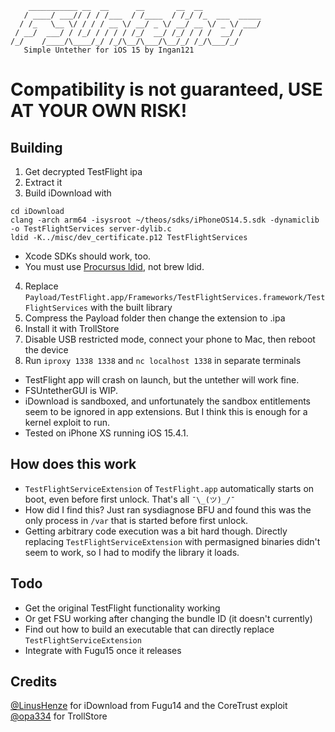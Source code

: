 ```
    ___________ __  __      __       __  __             
   / ____/ ___// / / /___  / /____  / /_/ /_  ___  _____
  / /_   \__ \/ / / / __ \/ __/ _ \/ __/ __ \/ _ \/ ___/
 / __/  ___/ / /_/ / / / / /_/  __/ /_/ / / /  __/ /    
/_/    /____/\____/_/ /_/\__/\___/\__/_/ /_/\___/_/        
   Simple Untether for iOS 15 by Ingan121
```

# Compatibility is not guaranteed, USE AT YOUR OWN RISK!

## Building
1. Get decrypted TestFlight ipa
2. Extract it
3. Build iDownload with
```
cd iDownload
clang -arch arm64 -isysroot ~/theos/sdks/iPhoneOS14.5.sdk -dynamiclib -o TestFlightServices server-dylib.c
ldid -K../misc/dev_certificate.p12 TestFlightServices
```
* Xcode SDKs should work, too.
* You must use [Procursus ldid](https://github.com/permasigner/ldid), not brew ldid.
4. Replace `Payload/TestFlight.app/Frameworks/TestFlightServices.framework/TestFlightServices` with the built library
5. Compress the Payload folder then change the extension to .ipa
6. Install it with TrollStore
7. Disable USB restricted mode, connect your phone to Mac, then reboot the device 
8. Run `iproxy 1338 1338` and `nc localhost 1338` in separate terminals
* TestFlight app will crash on launch, but the untether will work fine.
* FSUntetherGUI is WIP.
* iDownload is sandboxed, and unfortunately the sandbox entitlements seem to be ignored in app extensions. But I think this is enough for a kernel exploit to run.
* Tested on iPhone XS running iOS 15.4.1.

## How does this work
* `TestFlightServiceExtension` of `TestFlight.app` automatically starts on boot, even before first unlock. That's all `¯\_(ツ)_/¯`
* How did I find this? Just ran sysdiagnose BFU and found this was the only process in `/var` that is started before first unlock.
* Getting arbitrary code execution was a bit hard though. Directly replacing `TestFlightServiceExtension` with permasigned binaries didn't seem to work, so I had to modify the library it loads.

## Todo
* Get the original TestFlight functionality working
* Or get FSU working after changing the bundle ID (it doesn't currently)
* Find out how to build an executable that can directly replace `TestFlightServiceExtension`
* Integrate with Fugu15 once it releases

## Credits
[@LinusHenze](https://github.com/LinusHenze) for iDownload from Fugu14 and the CoreTrust exploit<br>
[@opa334](https://github.com/opa334) for TrollStore
